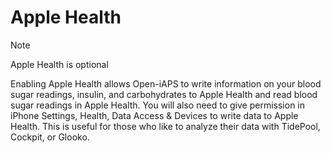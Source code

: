 # Apple Health
>[!NOTE]
>Apple Health is optional

Enabling Apple Health allows Open-iAPS to write information on your blood sugar readings, insulin, and carbohydrates to Apple Health and read blood sugar readings in Apple Health. You will also need to give permission in iPhone Settings, Health, Data Access & Devices to write data to Apple Health. This is useful for those who like to analyze their data with TidePool, Cockpit, or Glooko.
